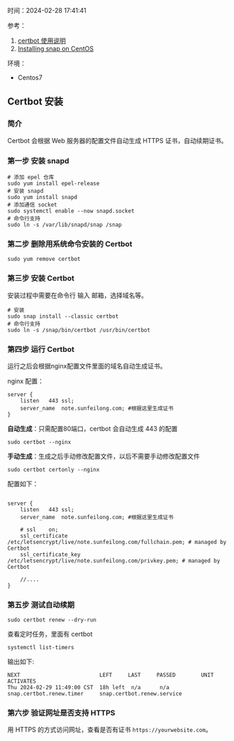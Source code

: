 时间：2024-02-28 17:41:41

参考：

1. [certbot 使用说明](https://certbot.eff.org/instructions?ws=nginx&os=centosrhel7&tab=standard)
2. [Installing snap on CentOS](https://snapcraft.io/docs/installing-snap-on-centos)

环境：

* Centos7

## Certbot 安装

### 简介

Certbot 会根据 Web 服务器的配置文件自动生成 HTTPS 证书，自动续期证书。

### 第一步 安装 snapd

```
# 添加 epel 仓库
sudo yum install epel-release
# 安装 snapd
sudo yum install snapd
# 添加通信 socket
sudo systemctl enable --now snapd.socket
# 命令行支持
sudo ln -s /var/lib/snapd/snap /snap
```
### 第二步 删除用系统命令安装的 Certbot

```
sudo yum remove certbot
```

### 第三步 安装 Certbot

安装过程中需要在命令行 输入 邮箱，选择域名等。

```
# 安装
sudo snap install --classic certbot
# 命令行支持
sudo ln -s /snap/bin/certbot /usr/bin/certbot
```

### 第四步 运行 Certbot

运行之后会根据nginx配置文件里面的域名自动生成证书。

nginx 配置：

```
server {
    listen   443 ssl;
    server_name  note.sunfeilong.com; #根据这里生成证书
}
```

**自动生成**：只需配置80端口，certbot 会自动生成 443 的配置

```shell
sudo certbot --nginx
```

**手动生成**：生成之后手动修改配置文件，以后不需要手动修改配置文件

```shell
sudo certbot certonly --nginx
```

配置如下：

```

server {
    listen   443 ssl;
    server_name  note.sunfeilong.com; #根据这里生成证书
    
    # ssl    on;
    ssl_certificate /etc/letsencrypt/live/note.sunfeilong.com/fullchain.pem; # managed by Certbot
    ssl_certificate_key /etc/letsencrypt/live/note.sunfeilong.com/privkey.pem; # managed by Certbot
    
    //....
}
```

### 第五步 测试自动续期


```
sudo certbot renew --dry-run
```

查看定时任务，里面有 certbot

```
systemctl list-timers
```

输出如下:

```
NEXT                         LEFT     LAST     PASSED        UNIT                        ACTIVATES
Thu 2024-02-29 11:49:00 CST  18h left  n/a      n/a     snap.certbot.renew.timer     snap.certbot.renew.service
```

### 第六步 验证网址是否支持 HTTPS

用 HTTPS 的方式访问网址，查看是否有证书 `https://yourwebsite.com`。

